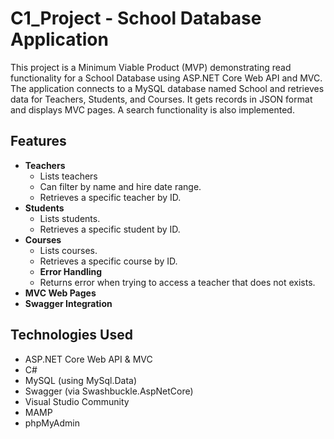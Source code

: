 # C1_Project - School Database Application

This project is a Minimum Viable Product (MVP) demonstrating read functionality for a School Database using ASP.NET Core Web API and MVC. The application connects to a MySQL database named School and retrieves data for Teachers, Students, and Courses. It gets records in JSON format and displays MVC pages. A search functionality is also implemented. 

## Features

- **Teachers**
  - Lists teachers
  - Can  filter by name and hire date range.
  - Retrieves a specific teacher by ID.
- **Students**
  - Lists students.
  - Retrieves a specific student by ID.
- **Courses**
  - Lists courses.
  - Retrieves a specific course by ID.
  - **Error Handling**
  - Returns error when trying to access a teacher that does not exists.
- **MVC Web Pages**
- **Swagger Integration**
 

## Technologies Used

- ASP.NET Core Web API & MVC
- C# 
- MySQL (using MySql.Data)
- Swagger (via Swashbuckle.AspNetCore)
- Visual Studio Community
- MAMP
- phpMyAdmin


